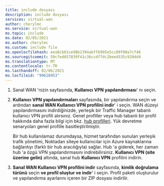```yaml
---
title: include dosyası
description: include dosyası
services: virtual-wan
author: cherylmc
ms.service: virtual-wan
ms.topic: include
ms.date: 02/05/2021
ms.author: cherylmc
ms.custom: include file
ms.openlocfilehash: eea8cb61ce98b2394abff6995e5cc89f00a7cf46
ms.sourcegitcommit: 59cfed657839f41c36ccdf7dc2bee4535c920dd4
ms.translationtype: MT
ms.contentlocale: tr-TR
ms.lasthandoff: 02/06/2021
ms.locfileid: "99628953"
---
```

1. Sanal WAN 'nizin sayfasında, **Kullanıcı VPN yapılandırması**' nı seçin.
1. **Kullanıcı VPN yapılandırmaları** sayfasında, bir yapılandırma seçin ve ardından **sanal WAN Kullanıcı VPN profilini indir**' i seçin. WAN düzeyi yapılandırmasını indirdiğinizde, yerleşik bir Traffic Manager tabanlı kullanıcı VPN profili alırsınız. Genel profiller veya hub tabanlı bir profil hakkında daha fazla bilgi için bkz. [hub profilleri](../articles/virtual-wan/global-hub-profile.md). Yük devretme senaryoları genel profille basitleştirilmiştir.

   
   Bir hub kullanılamaz durumdaysa, hizmet tarafından sunulan yerleşik trafik yönetimi, Noktadan siteye kullanıcılar için Azure kaynaklarına bağlantıyı (farklı bir hub aracılığıyla) sağlar. Hub 'a giderek, her zaman hub 'a özgü VPN yapılandırmasını indirebilirsiniz. **Kullanıcı VPN (site üzerine gelin)** altında, sanal hub **Kullanıcı VPN** profilini indirin.
1. **Sanal WAN Kullanıcı VPN profilini indir** sayfasında, **kimlik doğrulama türünü** seçin **ve profil oluştur ve indir**' i seçin. Profil paketi oluşturulur ve yapılandırma ayarlarını içeren bir ZIP dosyası indirilir.
